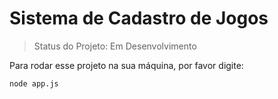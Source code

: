 <h1>Sistema de Cadastro de Jogos</h1>

>Status do Projeto: Em Desenvolvimento

Para rodar esse projeto na sua máquina, por favor digite:

```
node app.js
```

